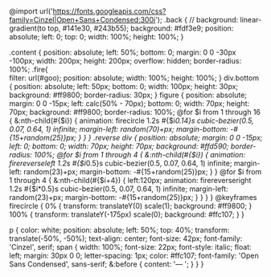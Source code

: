 <!-- // https://codepen.io/artyom-ivanov/pen/MoxENg -->
<!--
Credit to Artyom on CP -->

<!-------------------------------- HTML -->

<div class="back"></div>
<div class="content">
  <div class="fire">
  <div class="bottom"></div>
  <figure></figure>
  <figure></figure>
  <figure></figure>
  <figure></figure>
  <figure></figure>
  <figure></figure>
  <figure></figure>
  <figure></figure>
  <figure></figure>
  <figure></figure>
  <figure></figure>
  <figure></figure>
  <figure></figure>
  <figure></figure>
  <figure></figure>
    </div>
  <div class="reverse">
      <div></div>
      <div></div>
      <div></div>
      <div></div>
      <div></div>
      <div></div>
      <div></div>
      <div></div>
  </div>
</div>

<svg xmlns="http://www.w3.org/2000/svg" version="1.1">
  <defs>
    <filter id="goo">
      <feGaussianBlur in="SourceGraphic" stdDeviation="10" result="blur" />
      <feColorMatrix in="blur" mode="matrix" values="1 0 0 0 0  0 1 0 0 0  0 0 1 0 0  0 0 0 18 -7" result="goo" />
      <feBlend in="SourceGraphic" in2="goo" />
  	</filter>
  </defs>
</svg>

<!--
csss -->

@import url('https://fonts.googleapis.com/css?family=Cinzel|Open+Sans+Condensed:300i');
.back {
// background: linear-gradient(to top, #141e30, #243b55);
background: #fdf3e9;
position: absolute;
left: 0;
top: 0;
width: 100%;
height: 100%;
}

.content {
position: absolute;
left: 50%;
bottom: 0;
margin: 0 0 -30px -100px;
width: 200px;
height: 200px;
overflow: hidden;
border-radius: 100%;
.fire{  
 filter: url(#goo);
position: absolute;
width: 100%;
height: 100%;
}
div.bottom {
position: absolute;
left: 50px;
bottom: 0;
width: 100px;
height: 30px;
background: #ff9800;
border-radius: 30px;
}
figure {
position: absolute;
margin: 0 0 -15px;
left: calc(50% - 70px);
bottom: 0;
width: 70px;
height: 70px;
background: #ff9800;
border-radius: 100%;
@for $i from 1 through 16 {
      &:nth-child(#{$i}) {
animation: firecircle
1.2s
#{$i*0.14}s
          cubic-bezier(0.5, 0.07, 0.64, 1)
          infinite;
        margin-left: random(70)+px;
        margin-bottom: -#{15+random(25)}px;
      }
    }
  }
  .reverse div {
    position: absolute;
    margin: 0 0 -15px;
    left: 0;
    bottom: 0;
    width: 70px;
    height: 70px;
    background: #ffd590;
    border-radius: 100%;
    @for $i from 1 through 4 {
      &:nth-child(#{$i}) {
animation: firereverseleft
1.2s
#{$i*0.5}s
          cubic-bezier(0.5, 0.07, 0.64, 1)
          infinite;
        margin-left: random(23)+px;
        margin-bottom: -#{15+random(25)}px;
      }
    }
    @for $i from 1 through 4 {
      &:nth-child(#{$i+4}) {
left:120px;
animation: firereverseright
1.2s
#{$i\*0.5}s
cubic-bezier(0.5, 0.07, 0.64, 1)
infinite;
margin-left: random(23)+px;
margin-bottom: -#{15+random(25)}px;
}
}
}
}
@keyframes firecircle {
0% {
transform: translateY(0) scale(1);
background: #ff9800;
}
100% {
transform: translateY(-175px) scale(0);
background: #ffc107;
}
}

p {
color: white;
position: absolute;
left: 50%;
top: 40%;
transform: translate(-50%, -50%);
text-align: center;
font-size: 42px;
font-family: 'Cinzel', serif;
span {
width: 100%;
font-size: 22px;
font-style: italic;
float: left;
margin: 30px 0 0;
letter-spacing: 1px;
color: #ffc107;
font-family: 'Open Sans Condensed', sans-serif;
&:before {
content: '— ';
}
}
}
